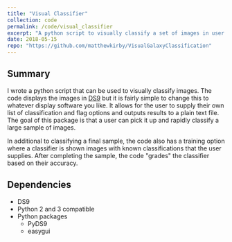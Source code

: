 ```yaml
---
title: "Visual Classifier"
collection: code
permalink: /code/visual_classifier
excerpt: "A python script to visually classify a set of images in user defined categories."
date: 2018-05-15
repo: "https://github.com/matthewkirby/VisualGalaxyClassification"
---
```

## Summary
I wrote a python script that can be used to visually classify images. The code displays the images in [DS9](http://ds9.si.edu/site/Home.html) but it is fairly simple to change this to whatever display software you like. It allows for the user to supply their own list of classification and flag options and outputs results to a plain text file. The goal of this package is that a user can pick it up and rapidly classify a large sample of images. 

In additional to classifying a final sample, the code also has a training option where a classifier is shown images with known classifications that the user supplies. After completing the sample, the code "grades" the classifier based on their accuracy.

## Dependencies
* DS9
* Python 2 and 3 compatible
* Python packages
   * PyDS9
   * easygui
